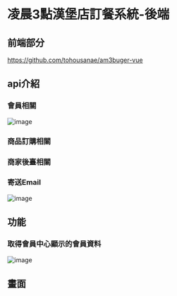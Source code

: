 # 凌晨3點漢堡店訂餐系統-後端

## 前端部分

https://github.com/tohousanae/am3buger-vue

## api介紹


### 會員相關

![image](https://github.com/user-attachments/assets/5ebde749-feb1-417a-a324-a6a6b08a1bab)

### 商品訂購相關


### 商家後臺相關


### 寄送Email

![image](https://github.com/user-attachments/assets/8c765f05-9c97-43b4-aec6-2f1898848b8a)


## 功能

### 取得會員中心顯示的會員資料

![image](https://github.com/user-attachments/assets/1de8c9b8-0a0f-4ffe-81a2-29749ff3caf5)


## 畫面


